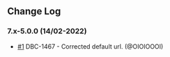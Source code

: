 ## Change Log

### 7.x-5.0.0 (14/02-2022)
- [#1](https://github.com/artesis/artesis_ebsco/pull/1) DBC-1467 - Corrected default url. (@OIOIOOOI)